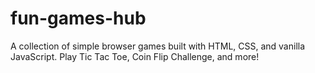 # fun-games-hub
A collection of simple browser games built with HTML, CSS, and vanilla JavaScript. Play Tic Tac Toe, Coin Flip Challenge, and more!
